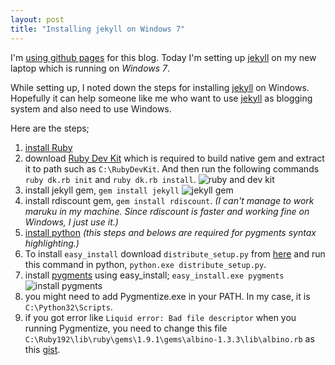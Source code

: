 ```yaml
---
layout: post
title: "Installing jekyll on Windows 7"
---
```


I'm [using github pages][pblog] for this blog. Today I'm setting up [jekyll][] on my new laptop which is running on _Windows 7_.

While setting up, I noted down the steps for installing [jekyll][] on Windows. Hopefully it can help someone like me who want to use [jekyll][] as blogging system and also need to use Windows.

Here are the steps;

1. [install Ruby][install_ruby]
2. download [Ruby Dev Kit][ruby_dev_kit] which is required to build native gem and extract it to path such as `C:\RubyDevKit`. And then run the following commands `ruby dk.rb init` and `ruby dk.rb install`.
   ![ruby and dev kit](//i.imgur.com/sfxWV.png)
3. install jekyll gem, `gem install jekyll`
   ![jekyll gem](//i.imgur.com/NgSBU.png)
4. install rdiscount gem, `gem install rdiscount`. _(I can't manage to work maruku in my machine. Since rdiscount is faster and working fine on Windows, I just use it.)_
5. [install python][install_python] _(this steps and belows are required for pygments syntax highlighting.)_
6. To install `easy_install` download `distribute_setup.py` from [here][distribute_setup] and run this command in python, `python.exe distribute_setup.py`.
7. install [pygments][] using easy_install; `easy_install.exe pygments`
   ![install pygments](//i.imgur.com/qv7gF.png)
8. you might need to add Pygmentize.exe in your PATH. In my case, it is `C:\Python32\Scripts`.
9. if you got error like `Liquid error: Bad file descriptor` when you running Pygmentize, you need to change this file `C:\Ruby192\lib\ruby\gems\1.9.1\gems\albino-1.3.3\lib\albino.rb` as this [gist][].

[pblog]: //jittuu.com/2011/10/19/this-blog-is-hosted-on-Github/
[jekyll]: https://github.com/mojombo/jekyll
[install_ruby]: //rubyinstaller.org/downloads/
[ruby_dev_kit]: //rubyinstaller.org/downloads/
[install_python]: //www.python.org/getit/
[distribute_setup]: //pypi.python.org/pypi/distribute#distribute-setup-py
[pygments]: //pygments.org/
[gist]: https://gist.github.com/1166390
